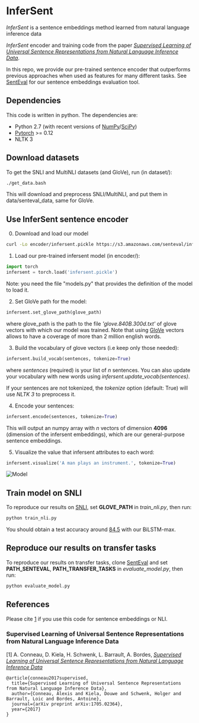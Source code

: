 # InferSent
*InferSent* is a sentence embeddings method learned from natural language inference data 

*InferSent* encoder and training code from the paper [*Supervised Learning of Universal Sentence Representations from Natural Language Inference Data*](https://arxiv.org/abs/1705.02364).

In this repo, we provide our pre-trained sentence encoder that outperforms previous approaches when used as features for many different tasks. See [SentEval](https://github.com/aconneau/SentEval) for our sentence embeddings evaluation tool.

## Dependencies

This code is written in python. The dependencies are:

* Python 2.7 (with recent versions of [NumPy](http://www.numpy.org/)/[SciPy](http://www.scipy.org/))
* [Pytorch](http://pytorch.org/) >= 0.12
* NLTK 3

## Download datasets
To get the SNLI and MultiNLI datasets (and GloVe), run (in dataset/):
```bash
./get_data.bash
```
This will download and preprocess SNLI/MultiNLI, and put them in data/senteval_data, same for GloVe.


## Use InferSent sentence encoder
0) Download and load our model
```bash
curl -Lo encoder/infersent.pickle https://s3.amazonaws.com/senteval/infersent/infersent.pickle
```

1) Load our pre-trained infersent model (in encoder/):
```python
import torch
infersent = torch.load('infersent.pickle')
```
Note: you need the file "models.py" that provides the definition of the model to load it.

2) Set GloVe path for the model: 
```python
infersent.set_glove_path(glove_path)
```
where glove_path is the path to the file *'glove.840B.300d.txt'* of glove vectors with which our model was trained. Note that using [GloVe](https://nlp.stanford.edu/projects/glove/) vectors allows to have a coverage of more than 2 million english words.


3) Build the vocabulary of glove vectors (i.e keep only those needed): 
```python
infersent.build_vocab(sentences, tokenize=True)
```
where *sentences* (required) is your list of *n* sentences. You can also update your vocabulary with new words using *infersent.update_vocab(sentences)*.

If your sentences are not tokenized, the *tokenize* option (default: True) will use *NLTK 3* to preprocess it.

4) Encode your sentences:
```python
infersent.encode(sentences, tokenize=True)
```
This will output an numpy array with *n* vectors of dimension **4096** (dimension of the infersent embeddings), which are our general-purpose sentence embeddings.

5) Visualize the value that infersent attributes to each word:
```python
infersent.visualize('A man plays an instrument.', tokenize=True)
```

![Model](https://s3.amazonaws.com/senteval/infersent/visualization.png)


## Train model on SNLI
To reproduce our results on [SNLI](https://nlp.stanford.edu/projects/snli/), set **GLOVE_PATH** in *train_nli.py*, then run:
```bash
python train_nli.py
```
You should obtain a test accuracy around [84.5](https://nlp.stanford.edu/projects/snli/) with our BiLSTM-max.

## Reproduce our results on transfer tasks
To reproduce our results on transfer tasks, clone [SentEval](https://github.com/aconneau/SentEval) and set **PATH_SENTEVAL**, **PATH_TRANSFER_TASKS** in *evaluate_model.py*, then run:
```bash
python evaluate_model.py
```

## References

Please cite [1](https://arxiv.org/abs/1705.02364) if you use this code for sentence embeddings or NLI.

### Supervised Learning of Universal Sentence Representations from Natural Language Inference Data

[1] A. Conneau, D. Kiela, H. Schwenk, L. Barrault, A. Bordes, [*Supervised Learning of Universal Sentence Representations from Natural Language Inference Data*](https://arxiv.org/abs/1705.02364)

```
@article{conneau2017supervised,
  title={Supervised Learning of Universal Sentence Representations from Natural Language Inference Data},
  author={Conneau, Alexis and Kiela, Douwe and Schwenk, Holger and Barrault, Loic and Bordes, Antoine},
  journal={arXiv preprint arXiv:1705.02364},
  year={2017}
}
```